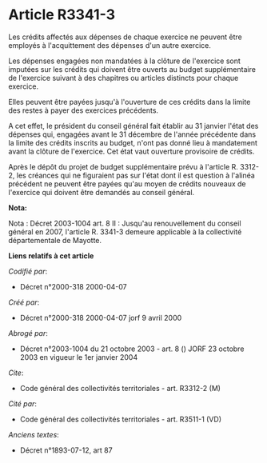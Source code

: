 # Article R3341-3

Les crédits affectés aux dépenses de chaque exercice ne peuvent être employés à l'acquittement des dépenses d'un autre
exercice.

Les dépenses engagées non mandatées à la clôture de l'exercice sont imputées sur les crédits qui doivent être ouverts au
budget supplémentaire de l'exercice suivant à des chapitres ou articles distincts pour chaque exercice.

Elles peuvent être payées jusqu'à l'ouverture de ces crédits dans la limite des restes à payer des exercices précédents.

A cet effet, le président du conseil général fait établir au 31 janvier l'état des dépenses qui, engagées avant le 31
décembre de l'année précédente dans la limite des crédits inscrits au budget, n'ont pas donné lieu à mandatement avant la
clôture de l'exercice. Cet état vaut ouverture provisoire de crédits.

Après le dépôt du projet de budget supplémentaire prévu à l'article R. 3312-2, les créances qui ne figuraient pas sur l'état
dont il est question à l'alinéa précédent ne peuvent être payées qu'au moyen de crédits nouveaux de l'exercice qui doivent
être demandés au conseil général.

**Nota:**

Nota : Décret 2003-1004 art. 8 II : Jusqu'au renouvellement du conseil général en 2007, l'article R. 3341-3 demeure
applicable à la collectivité départementale de Mayotte.

**Liens relatifs à cet article**

_Codifié par_:

  - Décret n°2000-318 2000-04-07

_Créé par_:

  - Décret n°2000-318 2000-04-07 jorf 9 avril 2000

_Abrogé par_:

  - Décret n°2003-1004 du 21 octobre 2003 - art. 8 () JORF 23 octobre 2003 en vigueur le 1er janvier 2004

_Cite_:

  - Code général des collectivités territoriales - art. R3312-2 (M)

_Cité par_:

  - Code général des collectivités territoriales - art. R3511-1 (VD)

_Anciens textes_:

  - Décret n°1893-07-12, art 87
